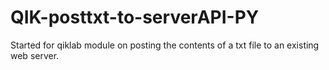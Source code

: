 # QIK-posttxt-to-serverAPI-PY
Started for qiklab module on posting the contents of a txt file to an existing web server.
